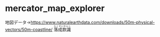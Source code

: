 # mercator_map_explorer
地図データ→https://www.naturalearthdata.com/downloads/50m-physical-vectors/50m-coastline/
<ruby>落成款識<rt>らくせいかんし</rt></ruby>
